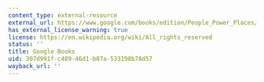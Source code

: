 ```yaml
---
content_type: external-resource
external_url: https://www.google.com/books/edition/People_Power_Places/1I45wiB_MSEC?hl=en&gbpv=1
has_external_license_warning: true
license: https://en.wikipedia.org/wiki/All_rights_reserved
status: ''
title: Google Books
uid: 307d991f-c489-46d1-b07a-533198b78d57
wayback_url: ''
---
```

